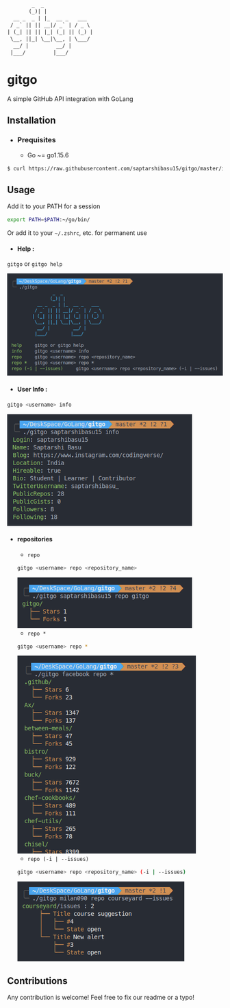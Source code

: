 ```
        _  _
       (_)| |
  __ _  _ | |_  __ _   ___
 / _` || || __|/ _` | / _ \
| (_| || || |_| (_| || (_) |
 \__, ||_| \__|\__, | \___/
  __/ |         __/ |
 |___/         |___/
```

# gitgo

A simple GitHub API integration with GoLang

## Installation

- ### Prequisites

  - Go ~= go1.15.6

```sh
$ curl https://raw.githubusercontent.com/saptarshibasu15/gitgo/master/install.sh | sh
```

## Usage

Add it to your PATH for a session

```sh
export PATH=$PATH:~/go/bin/
```
Or add it to your `~/.zshrc`, etc. for permanent use

- #### Help :

`gitgo` or `gitgo help`

<img src="assets/help.png">

- #### User Info :

```sh
gitgo <username> info
```

<img src="assets/userinfo.png">

- #### repositories

  - `repo`


  ```sh
  gitgo <username> repo <repository_name>
  ```

  <img src="assets/repo.png">

  - `repo *`


  ```sh
  gitgo <username> repo *
  ```

  <img src="assets/repo*.png">

  - `repo (-i | --issues)`
  

  ```sh
  gitgo <username> repo <repository_name> (-i | --issues)
  ```

  <img src="assets/repo_i.png">


## Contributions

Any contribution is welcome! Feel free to fix our readme or a typo!
